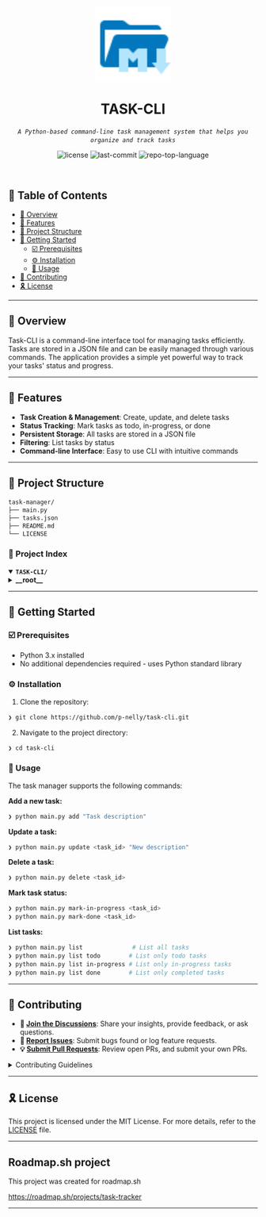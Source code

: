 <p align="center">
    <img src="https://raw.githubusercontent.com/PKief/vscode-material-icon-theme/ec559a9f6bfd399b82bb44393651661b08aaf7ba/icons/folder-markdown-open.svg" align="center" width="30%">
</p>
<p align="center"><h1 align="center">TASK-CLI</h1></p>
<p align="center">
    <em><code>A Python-based command-line task management system that helps you organize and track tasks</code></em>
</p>
<p align="center">
    <img src="https://img.shields.io/github/license/p-nelly/task-cli?style=default&logo=opensourceinitiative&logoColor=white&color=0080ff" alt="license">
    <img src="https://img.shields.io/github/last-commit/p-nelly/task-cli?style=default&logo=git&logoColor=white&color=0080ff" alt="last-commit">
    <img src="https://img.shields.io/github/languages/top/p-nelly/task-cli?style=default&color=0080ff" alt="repo-top-language">
</p>

<br>

## 🔗 Table of Contents

- [📍 Overview](#-overview)
- [👾 Features](#-features)
- [📁 Project Structure](#-project-structure)
- [🚀 Getting Started](#-getting-started)
  - [☑️ Prerequisites](#-prerequisites)
  - [⚙️ Installation](#-installation)
  - [🤖 Usage](#-usage)
- [🔰 Contributing](#-contributing)
- [🎗 License](#-license)

---

## 📍 Overview

Task-CLI is a command-line interface tool for managing tasks efficiently. Tasks are stored in a JSON file and can be easily managed through various commands. The application provides a simple yet powerful way to track your tasks' status and progress.

---

## 👾 Features

- **Task Creation & Management**: Create, update, and delete tasks
- **Status Tracking**: Mark tasks as todo, in-progress, or done
- **Persistent Storage**: All tasks are stored in a JSON file
- **Filtering**: List tasks by status
- **Command-line Interface**: Easy to use CLI with intuitive commands

---

## 📁 Project Structure

```
task-manager/
├── main.py
├── tasks.json
├── README.md
└── LICENSE
```

### 📂 Project Index
<details open>
    <summary><b><code>TASK-CLI/</code></b></summary>
    <details>
        <summary><b>__root__</b></summary>
        <blockquote>
            <table>
            <tr>
                <td><b>main.py</b></td>
                <td>Core application logic for task management</td>
            </tr>
            <tr>
                <td><b>tasks.json</b></td>
                <td>JSON storage for task data</td>
            </tr>
            </table>
        </blockquote>
    </details>
</details>

---

## 🚀 Getting Started

### ☑️ Prerequisites

- Python 3.x installed
- No additional dependencies required - uses Python standard library

### ⚙️ Installation

1. Clone the repository:
```sh
❯ git clone https://github.com/p-nelly/task-cli.git
```

2. Navigate to the project directory:
```sh
❯ cd task-cli
```

### 🤖 Usage

The task manager supports the following commands:

**Add a new task:**
```sh
❯ python main.py add "Task description"
```

**Update a task:**
```sh
❯ python main.py update <task_id> "New description"
```

**Delete a task:**
```sh
❯ python main.py delete <task_id>
```

**Mark task status:**
```sh
❯ python main.py mark-in-progress <task_id>
❯ python main.py mark-done <task_id>
```

**List tasks:**
```sh
❯ python main.py list              # List all tasks
❯ python main.py list todo        # List only todo tasks
❯ python main.py list in-progress # List only in-progress tasks
❯ python main.py list done        # List only completed tasks
```

---

## 🔰 Contributing

- **💬 [Join the Discussions](https://github.com/p-nelly/task-cli/discussions)**: Share your insights, provide feedback, or ask questions.
- **🐛 [Report Issues](https://github.com/p-nelly/task-cli/issues)**: Submit bugs found or log feature requests.
- **💡 [Submit Pull Requests](https://github.com/p-nelly/task-cli/pulls)**: Review open PRs, and submit your own PRs.

<details closed>
<summary>Contributing Guidelines</summary>

1. **Fork the Repository**: Start by forking the project repository to your GitHub account.
2. **Clone Locally**: Clone the forked repository to your local machine.
3. **Create a New Branch**: Always work on a new branch.
4. **Make Your Changes**: Develop and test your changes locally.
5. **Commit Your Changes**: Commit with a clear message describing your updates.
6. **Push to GitHub**: Push the changes to your forked repository.
7. **Submit a Pull Request**: Create a PR against the original project repository.

</details>

---

## 🎗 License

This project is licensed under the MIT License. For more details, refer to the [LICENSE](LICENSE) file.

---

## Roadmap.sh project

This project was created for roadmap.sh

https://roadmap.sh/projects/task-tracker

---
